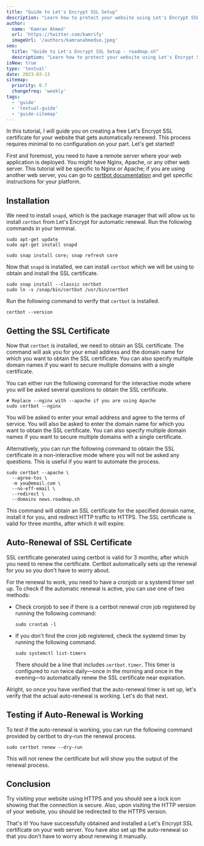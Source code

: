 ```yaml
---
title: "Guide to Let's Encrypt SSL Setup"
description: "Learn how to protect your website using Let's Encrypt SSL Certificates."
author:
  name: 'Kamran Ahmed'
  url: 'https://twitter.com/kamrify'
  imageUrl: '/authors/kamranahmedse.jpeg'
seo:
  title: "Guide to Let's Encrypt SSL Setup - roadmap.sh"
  description: "Learn how to protect your website using Let's Encrypt SSL Certificates."
isNew: true
type: 'textual'
date: 2023-03-13
sitemap:
  priority: 0.7
  changefreq: 'weekly'
tags:
  - 'guide'
  - 'textual-guide'
  - 'guide-sitemap'
---
```


In this tutorial, I will guide you on creating a free Let's Encrypt SSL certificate for your website that gets automatically renewed. This process requires minimal to no configuration on your part. Let's get started!

First and foremost, you need to have a remote server where your web application is deployed. You might have Nginx, Apache, or any other web server. This tutorial will be specific to Nginx or Apache; if you are using another web server, you can go to [certbot documentation](https://certbot.eff.org/instructions) and get specific instructions for your platform.

## Installation

We need to install `snapd`, which is the package manager that will allow us to install `certbot` from Let's Encrypt for automatic renewal. Run the following commands in your terminal.

```shell
sudo apt-get update
sudo apt-get install snapd

sudo snap install core; snap refresh core
```

Now that `snapd` is installed, we can install `certbot` which we will be using to obtain and install the SSL certificate.

```shell
sudo snap install --classic certbot
sudo ln -s /snap/bin/certbot /usr/bin/certbot
```

Run the following command to verify that `certbot` is installed.

```shell
certbot --version
```

## Getting the SSL Certificate

Now that `certbot` is installed, we need to obtain an SSL certificate. The command will ask you for your email address and the domain name for which you want to obtain the SSL certificate. You can also specify multiple domain names if you want to secure multiple domains with a single certificate.

You can either run the following command for the interactive mode where you will be asked several questions to obtain the SSL certificate.

```shell
# Replace --nginx with --apache if you are using Apache
sudo certbot --nginx
```

You will be asked to enter your email address and agree to the terms of service. You will also be asked to enter the domain name for which you want to obtain the SSL certificate. You can also specify multiple domain names if you want to secure multiple domains with a single certificate.

Alternatively, you can run the following command to obtain the SSL certificate in a non-interactive mode where you will not be asked any questions. This is useful if you want to automate the process.

```shell
sudo certbot --apache \
  --agree-tos \
  -m you@email.com \
  --no-eff-email \
  --redirect \
  --domains news.roadmap.sh
```

This command will obtain an SSL certificate for the specified domain name, install it for you, and redirect HTTP traffic to HTTPS. The SSL certificate is valid for three months, after which it will expire.

## Auto-Renewal of SSL Certificate

SSL certificate generated using certbot is valid for 3 months; after which you need to renew the certificate. Certbot automatically sets up the renewal for you so you don't have to worry about.

For the renewal to work, you need to have a cronjob or a systemd timer set up. To check if the automatic renewal is active, you can use one of two methods:

- Check cronjob to see if there is a certbot renewal cron job registered by running the following command:

  ```shell
  sudo crontab -l
  ```

- If you don't find the cron job registered, check the systemd timer by running the following command.

  ```shell
  sudo systemctl list-timers
  ```

  There should be a line that includes `certbot.timer`. This timer is configured to run twice daily—once in the morning and once in the evening—to automatically renew the SSL certificate near expiration.

Alright, so once you have verified that the auto-renewal timer is set up, let's verify that the actual auto-renewal is working. Let's do that next.

## Testing if Auto-Renewal is Working

To test if the auto-renewal is working, you can run the following command provided by certbot to dry-run the renewal process.

```shell
sudo certbot renew --dry-run
```

This will not renew the certificate but will show you the output of the renewal process.

## Conclusion

Try visiting your website using HTTPS and you should see a lock icon showing that the connection is secure. Also, upon visiting the HTTP version of your website, you should be redirected to the HTTPS version.

That's it! You have successfully obtained and installed a Let's Encrypt SSL certificate on your web server. You have also set up the auto-renewal so that you don't have to worry about renewing it manually.
